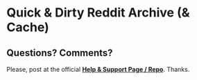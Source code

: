 # Quick & Dirty Reddit Archive (& Cache)









## Questions? Comments?

Please, post at the official [**Help & Support Page / Repo**](https://github.com/geraldb/help). Thanks.